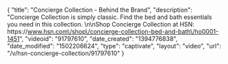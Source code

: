 {
    "title": "Concierge Collection - Behind the Brand",
    "description": "Concierge Collection is simply classic. Find the bed and bath essentials you need in this collection. \n\nShop Concierge Collection at HSN: https:\/\/www.hsn.com\/shop\/concierge-collection-bed-and-bath\/ho0001-1451",
    "videoid": "91797610",
    "date_created": "1394776838",
    "date_modified": "1502206624",
    "type": "captivate",
    "layout": "video",
    "url": "\/v\/hsn-concierge-collection\/91797610"
}
